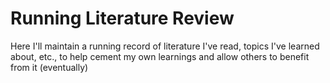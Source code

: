 # Running Literature Review

Here I'll maintain a running record of literature I've read, topics I've learned about, etc., to help cement my own learnings and allow others to benefit from it (eventually)
